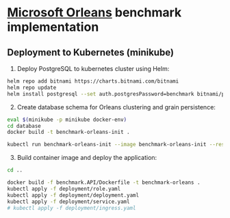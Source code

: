 # [Microsoft Orleans](https://dotnet.github.io/orleans/) benchmark implementation

## Deployment to Kubernetes (minikube)
1. Deploy PostgreSQL to kubernetes cluster using Helm:
``` sh
helm repo add bitnami https://charts.bitnami.com/bitnami
helm repo update
helm install postgresql --set auth.postgresPassword=benchmark bitnami/postgresql
```

2. Create database schema for Orleans clustering and grain persistence:
``` sh
eval $(minikube -p minikube docker-env)
cd database
docker build -t benchmark-orleans-init .

kubectl run benchmark-orleans-init --image benchmark-orleans-init --restart=Never --image-pull-policy=Never --attach --rm --env="PGPASSWORD=benchmark"
```

3. Build container image and deploy the application:
``` sh
cd ..

docker build -f benchmark.API/Dockerfile -t benchmark-orleans .
kubectl apply -f deployment/role.yaml
kubectl apply -f deployment/deployment.yaml
kubectl apply -f deployment/service.yaml
# kubectl apply -f deployment/ingress.yaml
```
